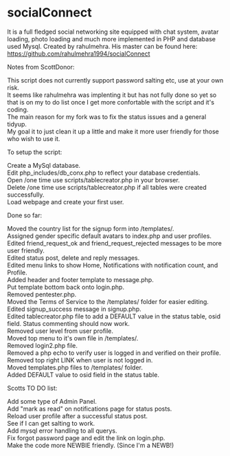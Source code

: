 # socialConnect
It is a full fledged social networking site equipped with chat system, avatar loading, photo loading and much more implemented in PHP and database used Mysql. Created by rahulmehra. His master can be found here: https://github.com/rahulmehra1994/socialConnect

Notes from ScottDonor:

This script does not currently support password salting etc, use at your own risk.  
It seems like rahulmehra was implenting it but has not fully done so yet so that is on my to do list once I get more confortable with the script and it's coding.  
The main reason for my fork was to fix the status issues and a general tidyup.  
My goal it to just clean it up a little and make it more user friendly for those who wish to use it.

To setup the script:

Create a MySql database.  
Edit php_includes/db_conx.php to reflect your database credentials.  
Open /one time use scripts/tablecreator.php in your browser.  
Delete /one time use scripts/tablecreator.php if all tables were created successfully.  
Load webpage and create your first user.

Done so far:


Moved the country list for the signup form into /templates/.  
Assigned gender specific default avatars to index.php and user profiles.  
Edited friend_request_ok and friend_request_rejected messages to be more user friendly.  
Edited status post, delete and reply messages.  
Edited menu links to show Home, Notifications with notification count, and Profile.  
Added header and footer template to message.php.  
Put template bottom back onto login.php.  
Removed pentester.php.  
Moved the Terms of Service to the /templates/ folder for easier editing.  
Edited signup_success message in signup.php.  
Edited tablecreator.php file to add a DEFAULT value in the status table, osid field. Status commenting should now work.  
Removed user level from user profile.  
Moved top menu to it's own file in /templates/.  
Removed login2.php file.  
Removed a php echo to verify user is logged in and verified on their profile.  
Removed top right LINK when user is not logged in.  
Moved templates.php files to /templates/ folder.  
Added DEFAULT value to osid field in the status table.  


Scotts TO DO list:

Add some type of Admin Panel.  
Add "mark as read" on notifications page for status posts.  
Reload user profile after a successful status post.  
See if I can get salting to work.  
Add mysql error handling to all querys.  
Fix forgot password page and edit the link on login.php.  
Make the code more NEWBIE friendly. (Since I'm a NEWB!)  
